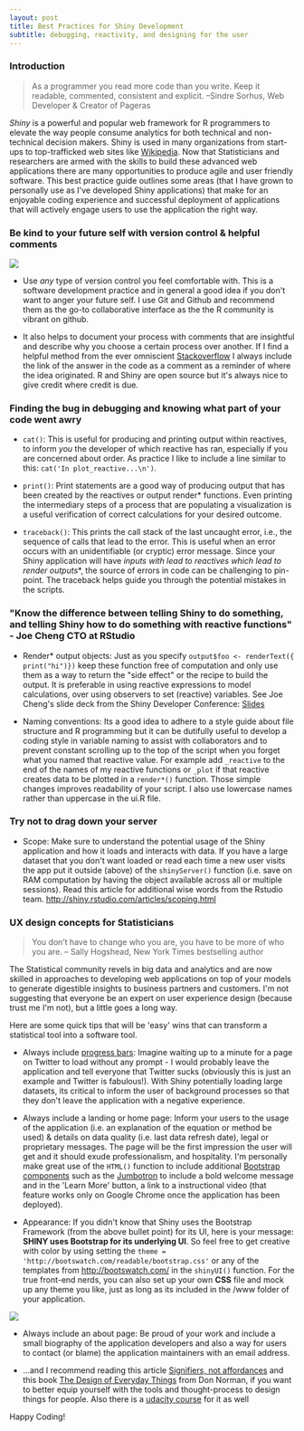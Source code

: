 ```yaml
---
layout: post
title: Best Practices for Shiny Development
subtitle: debugging, reactivity, and designing for the user
---
```


### Introduction

> As a programmer you read more code than you write. Keep it readable, commented, consistent and explicit. –Sindre Sorhus, Web Developer & Creator of Pageras

*Shiny* is a powerful and popular web framework for R programmers to elevate the way people consume analytics for both technical and non-technical decision makers. Shiny is used in many organizations from start-ups to top-trafficked web sites like [Wikipedia](http://Wikipedia.org). Now that Statisticians and researchers are armed with the skills to build these advanced web applications there are many opportunities to produce agile and user friendly software. This best practice guide outlines some areas (that I have grown to personally use as I've developed Shiny applications) that make for an enjoyable coding experience and successful deployment of applications that will actively engage users to use the application the right way.

### Be kind to your future self with version control & helpful comments

![](http://i.giphy.com/SfMfMAgvL6G1W.gif)

* Use *any* type of version control you feel comfortable with. This is a software development practice and in general a good idea if you don't want to anger your future self. I use Git and Github and recommend them as the go-to collaborative interface as the the R community is vibrant on github.

* It also helps to document your process with comments that are insightful and describe why you choose a certain process over another. If I find a helpful method from the ever omniscient [Stackoverflow](http://stackoverflow.com/search?q=shiny) I always include the link of the answer in the code as a comment as a reminder of where the idea originated. R and Shiny are open source but it's always nice to give credit where credit is due.

### Finding the bug in debugging and knowing what part of your code went awry

* `cat()`: This is useful for producing and printing output within reactives, to inform *you* the developer of which reactive has ran, especially if you are concerned about order. As practice I like to include a line similar to this: `cat('In plot_reactive...\n')`.

* `print()`: Print statements are a good way of producing output that has been created by the reactives or output render* functions. Even printing the intermediary steps of a process that are populating a visualization is a useful verification of correct calculations for your desired outcome.

* `traceback()`: This prints the call stack of the last uncaught error, i.e., the sequence of calls that lead to the error. This is useful when an error occurs with an unidentifiable (or cryptic) error message. Since your Shiny application will have **inputs with lead to reactives which lead to render* outputs**, the source of errors in code can be challenging to pin-point. The traceback helps guide you through the potential mistakes in the scripts.

### "Know the difference between telling Shiny to do something, and telling Shiny how to do something with reactive functions" - Joe Cheng CTO at RStudio

* Render* output objects: Just as you specify `output$foo <- renderText({ print("hi")})` keep these function free of computation and only use them as a way to return the "side effect" or the recipe to build the output. It is preferable in using reactive expressions to model calculations, over using observers to set (reactive) variables. See Joe Cheng's slide deck from the Shiny Developer Conference:  [Slides](https://cdn.rawgit.com/rstudio/reactivity-tutorial/master/slides.html#/warm-up-side-effects)

* Naming conventions: Its a good idea to adhere to a style guide about file structure and R programming but it can be dutifully useful to develop a coding style in variable naming to assist with collaborators and to prevent constant scrolling up to the top of the script when you forget what you named that reactive value. For example add `_reactive` to the end of the names of my reactive functions or `_plot` if that reactive creates data to be plotted in a `render*()` function. Those simple changes improves readability of your script. I also use lowercase names rather than uppercase in the ui.R file.

### Try not to drag down your server

* Scope: Make sure to understand the potential usage of the Shiny application and how it loads and interacts with data. If you have a large dataset that you don't want loaded or read each time a new user visits the app put it outside (above) of the `shinyServer()` function (i.e. save on RAM computation by having the object available across all or multiple sessions). Read this article for additional wise words from the Rstudio team. <http://shiny.rstudio.com/articles/scoping.html>

### UX design concepts for Statisticians

> You don’t have to change who you are, you have to be more of who you are. – Sally Hogshead, New York Times bestselling author

The Statistical community revels in big data and analytics and are now skilled in approaches to developing web applications on top of your models to generate digestible insights to business partners and customers. I'm not suggesting that everyone be an expert on user experience design (because trust me I'm not), but a little goes a long way.

Here are some quick tips that will be 'easy' wins that can transform a statistical tool into a software tool.

* Always include [progress bars](http://shiny.rstudio.com/articles/progress.html): Imagine waiting up to a minute for a page on Twitter to load without any prompt - I would probably leave the application and tell everyone that Twitter sucks (obviously this is just an example and Twitter is fabulous!). With Shiny potentially loading large datasets, its critical to inform the user of background processes so that they don't leave the application with a negative experience.

* Always include a landing or home page: Inform your users to the usage of the application (i.e. an explanation of the equation or method be used) & details on data quality (i.e. last data refresh date), legal or proprietary messages. The page will be the first impression the user will get and it should exude professionalism, and hospitality. I'm personally make great use of the `HTML()` function to include additional [Bootstrap components](http://getbootstrap.com/components/) such as the [Jumbotron](http://getbootstrap.com/components/#jumbotron) to include a bold welcome message and in the 'Learn More' button, a link to a instructional video (that feature works only on Google Chrome once the application has been deployed).

* Appearance: If you didn't know that Shiny uses the Bootstrap Framework (from the above bullet point) for its UI, here is your message: **SHINY uses Bootstrap for its underlying UI**. So feel free to get creative with color by using setting the `theme = 'http://bootswatch.com/readable/bootstrap.css'` or any of the templates from <http://bootswatch.com/> in the `shinyUI()` function. For the true front-end nerds, you can also set up your own **CSS** file and mock up any theme you like, just as long as its included in the /www folder of your application.

![](http://i.giphy.com/yYSSBtDgbbRzq.gif)

* Always include an about page: Be proud of your work and include a small biography of the application developers and also a way for users to contact (or blame) the application maintainers with an email address.

* ...and I recommend reading this article [Signifiers, not affordances](http://jnd.org/dn.mss/signifiers_not_affordances.html) and this book [The Design of Everyday Things](http://jnd.org/books.html#doet) from Don Norman, if you want to better equip yourself with the tools and thought-process to design things for people. Also there is a [udacity course](https://www.udacity.com/course/intro-to-the-design-of-everyday-things--design101) for it as well

Happy Coding!
